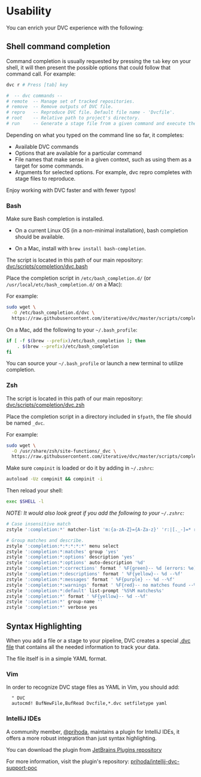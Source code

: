 # Usability

You can enrich your DVC experience with the following:

## Shell command completion

Command completion is usually requested by pressing the `tab` key on your
shell, it will then present the possible options that could follow that command
call. For example:

```bash
dvc r # Press [tab] key

#  -- dvc commands --
# remote  -- Manage set of tracked repositories.
# remove  -- Remove outputs of DVC file.
# repro   -- Reproduce DVC file. Default file name - 'Dvcfile'.
# root    -- Relative path to project's directory.
# run     -- Generate a stage file from a given command and execute the command
```

Depending on what you typed on the command line so far, it completes:

- Available DVC commands
- Options that are available for a particular command
- File names that make sense in a given context, such as using them as a target for some commands.
- Arguments for selected options. For example, dvc repro completes with stage files to reproduce.

Enjoy working with DVC faster and with fewer typos!

### Bash

Make sure Bash completion is installed.

- On a current Linux OS (in a non-minimal installation), bash completion should
  be available.

-  On a Mac, install with `brew install bash-completion`.

The script is located in this path of our main repository:
[dvc/scripts/completion/dvc.bash](https://github.com/iterative/dvc/blob/master/scripts/completion/dvc.bash)

Place the completion script in `/etc/bash_completion.d/` (or
`/usr/local/etc/bash_completion.d/` on a Mac):

For example:

```bash
sudo wget \
  -O /etc/bash_completion.d/dvc \
  https://raw.githubusercontent.com/iterative/dvc/master/scripts/completion/dvc.bash
```

On a Mac, add the following to your `~/.bash_profile`:

```bash
if [ -f $(brew --prefix)/etc/bash_completion ]; then
    . $(brew --prefix)/etc/bash_completion
fi
```

You can source your `~/.bash_profile` or launch a new terminal to utilize
completion.

### Zsh

The script is located in this path of our main repository:
[dvc/scripts/completion/dvc.zsh](https://github.com/iterative/dvc/blob/master/scripts/completion/dvc.zsh)

Place the completion script in a directory included in `$fpath`,
the file should be named `_dvc`.

For example:

```bash
sudo wget \
  -O /usr/share/zsh/site-functions/_dvc \
  https://raw.githubusercontent.com/iterative/dvc/master/scripts/completion/dvc.zsh
```

Make sure `compinit` is loaded or do it by adding in `~/.zshrc`:

```bash
autoload -Uz compinit && compinit -i
```

Then reload your shell:

```bash
exec $SHELL -l
```

_NOTE: It would also look great if you add the following to your `~/.zshrc`:_

```bash
# Case insensitive match
zstyle ':completion:*' matcher-list 'm:{a-zA-Z}={A-Za-z}' 'r:|[._-]=* r:|=*' 'l:|=* r:|=*'

# Group matches and describe.
zstyle ':completion:*:*:*:*:*' menu select
zstyle ':completion:*:matches' group 'yes'
zstyle ':completion:*:options' description 'yes'
zstyle ':completion:*:options' auto-description '%d'
zstyle ':completion:*:corrections' format ' %F{green}-- %d (errors: %e) --%f'
zstyle ':completion:*:descriptions' format ' %F{yellow}-- %d --%f'
zstyle ':completion:*:messages' format ' %F{purple} -- %d --%f'
zstyle ':completion:*:warnings' format ' %F{red}-- no matches found --%f'
zstyle ':completion:*:default' list-prompt '%S%M matches%s'
zstyle ':completion:*' format ' %F{yellow}-- %d --%f'
zstyle ':completion:*' group-name ''
zstyle ':completion:*' verbose yes
```

## Syntax Highlighting

When you add a file or a stage to your pipeline, DVC creates a special
[.dvc file](https://dvc.org/doc/user-guide/dvc-file-format) that contains all
the needed information to track your data.

The file itself is in a simple YAML format.

### Vim

In order to recognize DVC stage files as YAML in Vim, you should add:

```vim
  " DVC
  autocmd! BufNewFile,BufRead Dvcfile,*.dvc setfiletype yaml
```

### IntelliJ IDEs

A community member, [@prihoda](https://github.com/prihoda), maintains a
plugin for IntelliJ IDEs, it offers a more robust integration than just
syntax highlighting.

You can download the plugin from
[JetBrains Plugins repository](https://plugins.jetbrains.com/plugin/11368-dvc-support-poc)

For more information, visit the plugin's repository:
[prihoda/intellij-dvc-support-poc](https://github.com/prihoda/intellij-dvc-support-poc/)
